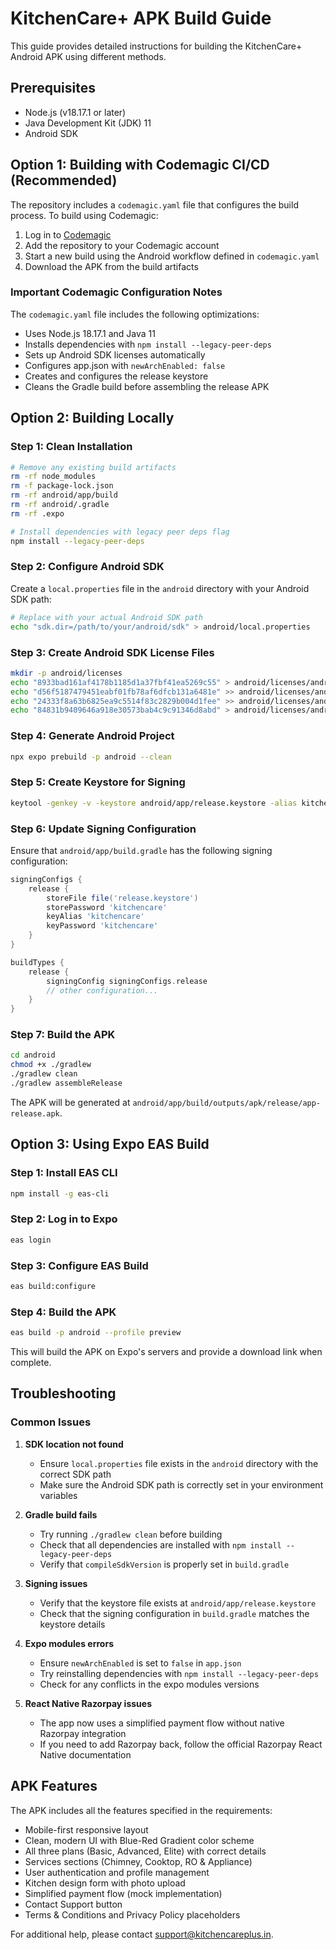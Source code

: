 # KitchenCare+ APK Build Guide

This guide provides detailed instructions for building the KitchenCare+ Android APK using different methods.

## Prerequisites

- Node.js (v18.17.1 or later)
- Java Development Kit (JDK) 11
- Android SDK

## Option 1: Building with Codemagic CI/CD (Recommended)

The repository includes a `codemagic.yaml` file that configures the build process. To build using Codemagic:

1. Log in to [Codemagic](https://codemagic.io/)
2. Add the repository to your Codemagic account
3. Start a new build using the Android workflow defined in `codemagic.yaml`
4. Download the APK from the build artifacts

### Important Codemagic Configuration Notes

The `codemagic.yaml` file includes the following optimizations:

- Uses Node.js 18.17.1 and Java 11
- Installs dependencies with `npm install --legacy-peer-deps`
- Sets up Android SDK licenses automatically
- Configures app.json with `newArchEnabled: false`
- Creates and configures the release keystore
- Cleans the Gradle build before assembling the release APK

## Option 2: Building Locally

### Step 1: Clean Installation

```bash
# Remove any existing build artifacts
rm -rf node_modules
rm -f package-lock.json
rm -rf android/app/build
rm -rf android/.gradle
rm -rf .expo

# Install dependencies with legacy peer deps flag
npm install --legacy-peer-deps
```

### Step 2: Configure Android SDK

Create a `local.properties` file in the `android` directory with your Android SDK path:

```bash
# Replace with your actual Android SDK path
echo "sdk.dir=/path/to/your/android/sdk" > android/local.properties
```

### Step 3: Create Android SDK License Files

```bash
mkdir -p android/licenses
echo "8933bad161af4178b1185d1a37fbf41ea5269c55" > android/licenses/android-sdk-license
echo "d56f5187479451eabf01fb78af6dfcb131a6481e" >> android/licenses/android-sdk-license
echo "24333f8a63b6825ea9c5514f83c2829b004d1fee" >> android/licenses/android-sdk-license
echo "84831b9409646a918e30573bab4c9c91346d8abd" > android/licenses/android-sdk-preview-license
```

### Step 4: Generate Android Project

```bash
npx expo prebuild -p android --clean
```

### Step 5: Create Keystore for Signing

```bash
keytool -genkey -v -keystore android/app/release.keystore -alias kitchencare -keyalg RSA -keysize 2048 -validity 10000 -storepass kitchencare -keypass kitchencare -dname "CN=KitchenCare, OU=Mobile, O=KitchenCare, L=Delhi, S=Delhi, C=IN"
```

### Step 6: Update Signing Configuration

Ensure that `android/app/build.gradle` has the following signing configuration:

```gradle
signingConfigs {
    release {
        storeFile file('release.keystore')
        storePassword 'kitchencare'
        keyAlias 'kitchencare'
        keyPassword 'kitchencare'
    }
}

buildTypes {
    release {
        signingConfig signingConfigs.release
        // other configuration...
    }
}
```

### Step 7: Build the APK

```bash
cd android
chmod +x ./gradlew
./gradlew clean
./gradlew assembleRelease
```

The APK will be generated at `android/app/build/outputs/apk/release/app-release.apk`.

## Option 3: Using Expo EAS Build

### Step 1: Install EAS CLI

```bash
npm install -g eas-cli
```

### Step 2: Log in to Expo

```bash
eas login
```

### Step 3: Configure EAS Build

```bash
eas build:configure
```

### Step 4: Build the APK

```bash
eas build -p android --profile preview
```

This will build the APK on Expo's servers and provide a download link when complete.

## Troubleshooting

### Common Issues

1. **SDK location not found**
   - Ensure `local.properties` file exists in the `android` directory with the correct SDK path
   - Make sure the Android SDK path is correctly set in your environment variables

2. **Gradle build fails**
   - Try running `./gradlew clean` before building
   - Check that all dependencies are installed with `npm install --legacy-peer-deps`
   - Verify that `compileSdkVersion` is properly set in `build.gradle`

3. **Signing issues**
   - Verify that the keystore file exists at `android/app/release.keystore`
   - Check that the signing configuration in `build.gradle` matches the keystore details

4. **Expo modules errors**
   - Ensure `newArchEnabled` is set to `false` in `app.json`
   - Try reinstalling dependencies with `npm install --legacy-peer-deps`
   - Check for any conflicts in the expo modules versions

5. **React Native Razorpay issues**
   - The app now uses a simplified payment flow without native Razorpay integration
   - If you need to add Razorpay back, follow the official Razorpay React Native documentation

## APK Features

The APK includes all the features specified in the requirements:

- Mobile-first responsive layout
- Clean, modern UI with Blue-Red Gradient color scheme
- All three plans (Basic, Advanced, Elite) with correct details
- Services sections (Chimney, Cooktop, RO & Appliance)
- User authentication and profile management
- Kitchen design form with photo upload
- Simplified payment flow (mock implementation)
- Contact Support button
- Terms & Conditions and Privacy Policy placeholders

For additional help, please contact support@kitchencareplus.in.
